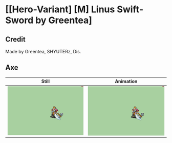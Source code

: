 # [\[Hero-Variant\] \[M\] Linus Swift-Sword by Greentea]

## Credit

Made by Greentea, SHYUTERz, Dis.

## Axe

| Still | Animation |
| :---: | :-------: |
| ![Axe still](./Axe_000.png) | ![Axe animation](./Axe.gif) |
